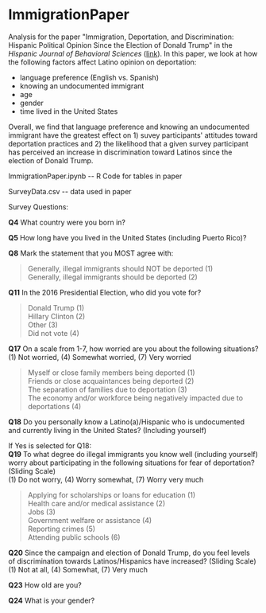 # ImmigrationPaper
Analysis for the paper "Immigration, Deportation, and Discrimination: Hispanic Political Opinion Since the Election of Donald Trump" in the _Hispanic Journal of Behavioral Sciences_ ([link](https://journals.sagepub.com/doi/abs/10.1177/0739986319840717)). In this paper, we look at how the following factors affect Latino opinion on deportation:
 - language preference (English vs. Spanish)
 - knowing an undocumented immigrant
 - age
 - gender
 - time lived in the United States
 
Overall, we find that language preference and knowing an undocumented immigrant have the greatest effect on 1) suvey participants' attitudes toward deportation practices and 2) the likelihood that a given survey participant has perceived an increase in discrimination toward Latinos since the election of Donald Trump. 

ImmigrationPaper.ipynb -- R Code for tables in paper

SurveyData.csv -- data used in paper

Survey Questions:

**Q4** What country were you born in?

**Q5** How long have you lived in the United States (including Puerto Rico)? 

**Q8** Mark the statement that you MOST agree with: 
> Generally, illegal immigrants should NOT be deported (1)<br>
Generally, illegal immigrants should be deported (2)

**Q11** In the 2016 Presidential Election, who did you vote for? 
> Donald Trump (1)<br>
Hillary Clinton (2)<br>
Other (3)<br>
Did not vote (4)

**Q17** On a scale from 1-7, how worried are you about the following situations? <br>
(1) Not worried, (4) Somewhat worried, (7) Very worried 
> Myself or close family members being deported (1)         
Friends or close acquaintances being deported (2)<br>
The separation of families due to deportation (3)<br>
The economy and/or workforce being negatively impacted due to deportations (4)

**Q18** Do you personally know a Latino(a)/Hispanic who is undocumented and currently living in the United States? (Including yourself)

If Yes is selected for Q18: <br>
**Q19** To what degree do illegal immigrants you know well (including yourself) worry about participating in the following situations for fear of deportation? (Sliding Scale) <br>
(1) Do not worry, (4) Worry somewhat, (7) Worry very much 
> Applying for scholarships or loans for education (1) <br>
Health care and/or medical assistance (2) <br>
Jobs (3) <br>
Government welfare or assistance (4) <br>
Reporting crimes (5) <br>
Attending public schools (6)

**Q20** Since the campaign and election of Donald Trump, do you feel levels of discrimination towards Latinos/Hispanics have increased? (Sliding Scale) <br>
(1) Not at all, (4) Somewhat, (7) Very much

**Q23** How old are you?

**Q24** What is your gender?